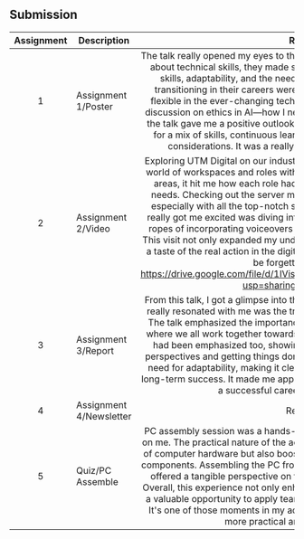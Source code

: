 ## Submission
| Assignment | Description  | Reflection |
| :-----: |  ------ | :-----: |
| 1 | Assignment 1/Poster | The talk really opened my eyes to the diverse world of ICT careers. It wasn't just about technical skills, they made sure we understood the importance of soft skills, adaptability, and the need to keep learning. The stories of people transitioning in their careers were so inspiring, showing the value of being flexible in the ever-changing tech landscape. What struck me most was the discussion on ethics in AI—how I need to be responsible as I innovate. Overall, the talk gave me a positive outlook on ICT professions, emphasizing the need for a mix of skills, continuous learning, and always being mindful of ethical considerations. It was a really eye-opening and motivating session. |
| 2 | Assignment 2/Video | Exploring UTM Digital on our industrial visit was like stepping into a whole new world of workspaces and roles within that industry. Roaming through different areas, it hit me how each role had its own special workspace tailored to its needs. Checking out the server maintenance scene was a real eye-opener, especially with all the top-notch security measures they had in place. What really got me excited was diving into video editing hands-on and learning the ropes of incorporating voiceovers – it brought out the creative side of things. This visit not only expanded my understanding of the industry but also gave me a taste of the real action in the digital workspace. It was an experience I won't be forgetting anytime soon. https://drive.google.com/file/d/1IVisN_ALiEAAHjA8WdJEZhuVKMzCNbvP/view?usp=sharing (our group's video)|
| 3 | Assignment 3/Report | From this talk, I got a glimpse into the journey of a system developer, and what really resonated with me was the transformative power of hands-on learning. The talk emphasized the importance of creating a collaborative work culture, where we all work together towards common goals. The open communication had been emphasized too, showing how it helps in understanding different perspectives and getting things done smoothly. The speaker also stressed the need for adaptability, making it clear that being flexible is a key ingredient for long-term success. It made me appreciate how these principles can truly shape a successful career in system development. |
| 4 | Assignment 4/Newsletter | Reflection 4 |
| 5 | Quiz/PC Assemble | PC assembly session was a hands-on experience that left a lasting impression on me. The practical nature of the activity not only deepened my understanding of computer hardware but also boosted my confidence in dealing with all those components. Assembling the PC from scratch, connecting each part accurately, offered a tangible perspective on the theoretical knowledge gained in class. Overall, this experience not only enhanced my technical skills but also provided a valuable opportunity to apply teamworking concepts in a real-world setting. It's one of those moments in my academic journey that made everything feel more practical and way more interesting.|
